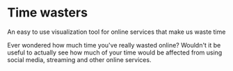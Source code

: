 # Time wasters
An easy to use visualization tool for online services that make us waste time

Ever wondered how much time you've really wasted online? Wouldn't it be useful to actually see how much of your time would be affected from using social media, streaming and other online services. 
